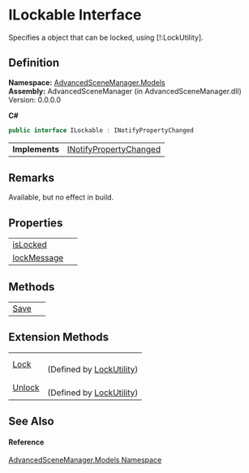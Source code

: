 # ILockable Interface


Specifies a object that can be locked, using [!:LockUtility].



## Definition
**Namespace:** <a href="N_AdvancedSceneManager_Models">AdvancedSceneManager.Models</a>  
**Assembly:** AdvancedSceneManager (in AdvancedSceneManager.dll) Version: 0.0.0.0

**C#**
``` C#
public interface ILockable : INotifyPropertyChanged
```

<table><tr><td><strong>Implements</strong></td><td><a href="https://learn.microsoft.com/dotnet/api/system.componentmodel.inotifypropertychanged" target="_blank" rel="noopener noreferrer">INotifyPropertyChanged</a></td></tr>
</table>



## Remarks
Available, but no effect in build.

## Properties
<table>
<tr>
<td><a href="P_AdvancedSceneManager_Models_ILockable_isLocked">isLocked</a></td>
<td> </td></tr>
<tr>
<td><a href="P_AdvancedSceneManager_Models_ILockable_lockMessage">lockMessage</a></td>
<td> </td></tr>
</table>

## Methods
<table>
<tr>
<td><a href="M_AdvancedSceneManager_Models_ILockable_Save">Save</a></td>
<td> </td></tr>
</table>

## Extension Methods
<table>
<tr>
<td><a href="M_AdvancedSceneManager_Editor_Utility_LockUtility_Lock">Lock</a></td>
<td><br />(Defined by <a href="T_AdvancedSceneManager_Editor_Utility_LockUtility">LockUtility</a>)</td></tr>
<tr>
<td><a href="M_AdvancedSceneManager_Editor_Utility_LockUtility_Unlock">Unlock</a></td>
<td><br />(Defined by <a href="T_AdvancedSceneManager_Editor_Utility_LockUtility">LockUtility</a>)</td></tr>
</table>

## See Also


#### Reference
<a href="N_AdvancedSceneManager_Models">AdvancedSceneManager.Models Namespace</a>  
